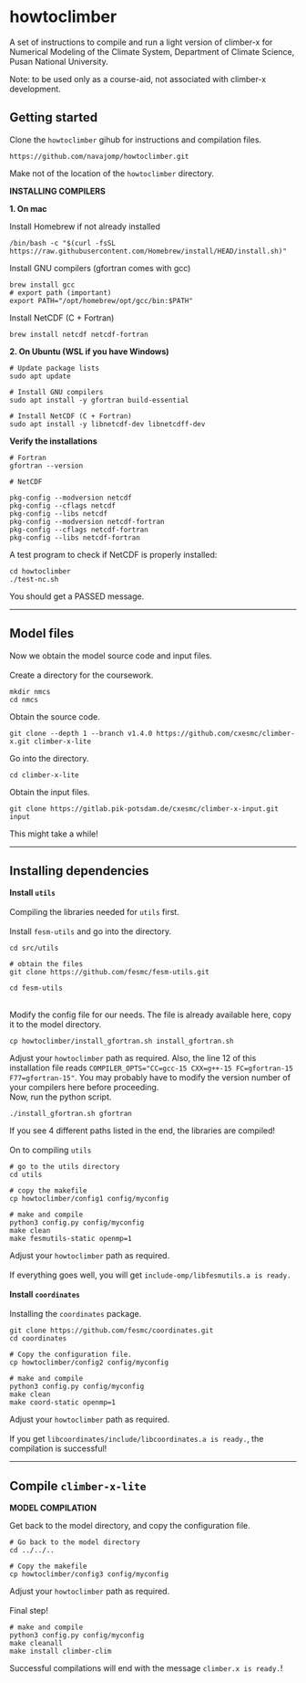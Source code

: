 # howtoclimber

A set of instructions to compile and run a light version of climber-x for Numerical Modeling of the Climate System, Department of Climate Science, Pusan National University. 

Note: to be used only as a course-aid, not associated with climber-x development.

## Getting started

Clone the `howtoclimber` gihub for instructions and compilation files.
```shell
https://github.com/navajomp/howtoclimber.git
```

Make not of the location of the `howtoclimber` directory.

**INSTALLING COMPILERS**

**1. On mac**

Install Homebrew if not already installed
```shell
/bin/bash -c "$(curl -fsSL https://raw.githubusercontent.com/Homebrew/install/HEAD/install.sh)"
```
Install GNU compilers (gfortran comes with gcc)
```shell
brew install gcc
# export path (important)
export PATH="/opt/homebrew/opt/gcc/bin:$PATH"
```
Install NetCDF (C + Fortran)
```shell
brew install netcdf netcdf-fortran
```
**2. On Ubuntu (WSL if you have Windows)**
```shell
# Update package lists
sudo apt update

# Install GNU compilers
sudo apt install -y gfortran build-essential

# Install NetCDF (C + Fortran)
sudo apt install -y libnetcdf-dev libnetcdff-dev
```
**Verify the installations**
```shell
# Fortran
gfortran --version

# NetCDF

pkg-config --modversion netcdf
pkg-config --cflags netcdf
pkg-config --libs netcdf
pkg-config --modversion netcdf-fortran
pkg-config --cflags netcdf-fortran
pkg-config --libs netcdf-fortran

```

A test program to check if NetCDF is properly installed:
```shell
cd howtoclimber
./test-nc.sh
```
You should get a PASSED message.

---

## Model files

Now we obtain the model source code and input files.\
\
Create a directory for the coursework.
```shell
mkdir nmcs
cd nmcs
```
Obtain the source code.
```shell
git clone --depth 1 --branch v1.4.0 https://github.com/cxesmc/climber-x.git climber-x-lite
```
Go into the directory.
```shell
cd climber-x-lite
```
Obtain the input files.
```shell
git clone https://gitlab.pik-potsdam.de/cxesmc/climber-x-input.git input
```
This might take a while!

---

## Installing dependencies

**Install `utils`**\
\
Compiling the libraries needed for `utils` first.\
\
Install `fesm-utils` and go into the directory.
```shell
cd src/utils

# obtain the files
git clone https://github.com/fesmc/fesm-utils.git

cd fesm-utils
```
\
Modify the config file for our needs. The file is already available here, copy it to the model directory.
```shell
cp howtoclimber/install_gfortran.sh install_gfortran.sh
```
Adjust your `howtoclimber` path as required. Also, the line 12 of this installation file reads `COMPILER_OPTS="CC=gcc-15 CXX=g++-15 FC=gfortran-15 F77=gfortran-15"`. You may probably have to modify the version number of your compilers here before proceeding.
\
Now, run the python script.
```shell
./install_gfortran.sh gfortran
```
If you see 4 different paths listed in the end, the libraries are compiled!\
\
On to compiling `utils`
```shell
# go to the utils directory
cd utils

# copy the makefile
cp howtoclimber/config1 config/myconfig

# make and compile
python3 config.py config/myconfig
make clean
make fesmutils-static openmp=1
```
Adjust your `howtoclimber` path as required.\
\
If everything goes well, you will get `include-omp/libfesmutils.a is ready.`\
\
**Install `coordinates`**\
\
Installing the `coordinates` package.
```shell
git clone https://github.com/fesmc/coordinates.git
cd coordinates

# Copy the configuration file.
cp howtoclimber/config2 config/myconfig

# make and compile
python3 config.py config/myconfig
make clean
make coord-static openmp=1
```
Adjust your `howtoclimber` path as required.\
\
If you get `libcoordinates/include/libcoordinates.a is ready.`, the compilation is successful!

---

## Compile `climber-x-lite`

**MODEL COMPILATION**

Get back to the model directory, and copy the configuration file.
```shell
# Go back to the model directory
cd ../../..

# Copy the makefile
cp howtoclimber/config3 config/myconfig
```

Adjust your `howtoclimber` path as required.\
\
Final step!
```shell
# make and compile
python3 config.py config/myconfig 
make cleanall
make install climber-clim
```

Successful compilations will end with the message `climber.x is ready.`!


